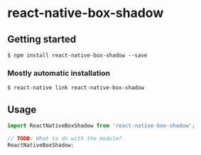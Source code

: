 # react-native-box-shadow

## Getting started

`$ npm install react-native-box-shadow --save`

### Mostly automatic installation

`$ react-native link react-native-box-shadow`

## Usage
```javascript
import ReactNativeBoxShadow from 'react-native-box-shadow';

// TODO: What to do with the module?
ReactNativeBoxShadow;
```
